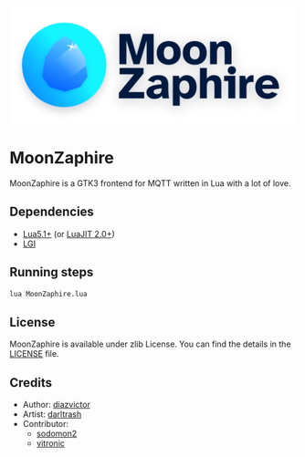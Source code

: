 <p align="center">
 <a href="https://github.com/diazvictor/MoonZaphire"><img src="https://github.com/diazvictor/MoonZaphire/raw/v3.0/data/images/MoonZaphire-logo.svg" alt="MoonZaphire Logo"></a>
</p>

# MoonZaphire

MoonZaphire is a GTK3 frontend for MQTT written in Lua with a lot of love.

## Dependencies

- [Lua5.1+](https://www.lua.org/download.html) (or [LuaJIT 2.0+](https://luajit.org/))
- [LGI](https://github.com/pavouk/lgi)


## Running steps

```
lua MoonZaphire.lua
```

## License

MoonZaphire is available under zlib License. You can find the details in the [LICENSE](LICENSE) file.

## Credits
- Author: [diazvictor](https://github.com/diazvictor)
- Artist: [darltrash](https://github.com/darltrash)
- Contributor: 
    - [sodomon2](https://github.com/sodomon2)
    - [vitronic](https://github.com/sodomon2)
 